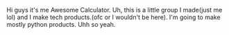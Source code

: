 Hi guys it's me Awesome Calculator. Uh, this is a little group I made(just me lol) and I make tech products.(ofc or I wouldn't be here). I'm going to make mostly python products. Uhh so yeah.
